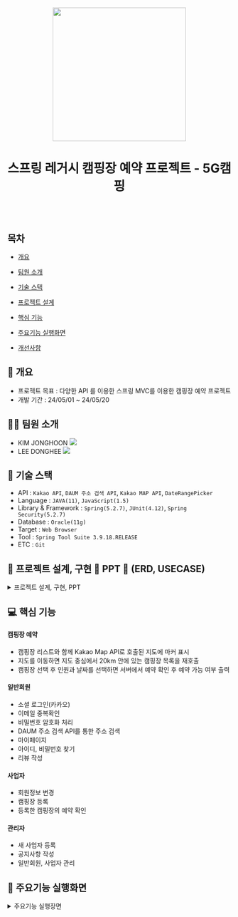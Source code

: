 <h1 align="center"><img src="https://encrypted-tbn0.gstatic.com/images?q=tbn:ANd9GcTCZTZTvB-vLnxLnd_LZ8NoVuahm4Jbus2v36SAs0IPDQ&s" style="width=300; height: 300"></h1>
<h1 align="center">스프링 레거시 캠핑장 예약 프로젝트 - 5G캠핑</h1>
<br/><br/>

## 목차
 
  - [개요](https://github.com/JongHoonKim1004/CampingHaZo#-개요)

  - [팀원 소개](https://github.com/JongHoonKim1004/CampingHaZo#-개요)
  
  - [기술 스택](https://github.com/JongHoonKim1004/CampingHaZo#-기술-스택)
    
  - [프로젝트 설계](https://github.com/JongHoonKim1004/CampingHaZo#-프로젝트-설계)
    
  - [핵심 기능](https://github.com/JongHoonKim1004/CampingHaZo#-핵심-기능)
    
  - [주요기능 실행화면](https://github.com/JongHoonKim1004/CampingHaZo#-주요기능-실행화면)
    
  - [개선사항](https://github.com/JongHoonKim1004/CampingHaZo#-개선사항)

## 🚩 개요
- 프로젝트 목표 : 다양한 API 를 이용한 스프링 MVC를 이용한 캠핑장 예약 프로젝트
- 개발 기간 : 24/05/01 ~ 24/05/20

## 🙋‍♀️ 팀원 소개
- KIM JONGHOON <a href="https://github.com/JongHoonKim1004"><img src="https://img.shields.io/badge/GitHub-181717?style=plastic&logo=GitHub&logoColor=white"></a>
- LEE DONGHEE <a href="https://github.com/ehdgml123"><img src="https://img.shields.io/badge/GitHub-181717?style=plastic&logo=GitHub&logoColor=white"></a>

## 🔧 기술 스택
- API : `Kakao API`, `DAUM 주소 검색 API`, `Kakao MAP API`, `DateRangePicker`
- Language : `JAVA(11)`, `JavaScript(1.5)`
- Library & Framework : `Spring(5.2.7)`, `JUnit(4.12)`, `Spring Security(5.2.7)`
- Database : `Oracle(11g)`
- Target : `Web Browser`
- Tool : `Spring Tool Suite 3.9.18.RELEASE`
- ETC : `Git`

 ## 👾 프로젝트 설계, 구현 📂 PPT 📂 (ERD, USECASE)
 <details><summary>프로젝트 설계, 구현, PPT</summary>
  
 <div align="center">

  
  | ![1](https://github.com/JongHoonKim1004/CampingHaZo/assets/155927559/a4723a02-f244-42c1-8f1c-ca11d2aec38d) | ![2](https://github.com/JongHoonKim1004/CampingHaZo/assets/155927559/d41e94d3-0c91-4494-a4d4-bd5d47faeff1) |
  | :----------: | :----------: |
  | ![3](https://github.com/JongHoonKim1004/CampingHaZo/assets/155927559/99279afb-c8b1-4994-9c61-e958158ea8c9) | ![4](https://github.com/JongHoonKim1004/CampingHaZo/assets/155927559/9ac81bff-0cc0-49d5-8c76-6f7f9c6ef846) |
  | ![5](https://github.com/JongHoonKim1004/CampingHaZo/assets/155927559/58f94c82-bac4-4a64-abd4-4f0151a8aa3a) | ![6](https://github.com/JongHoonKim1004/CampingHaZo/assets/155927559/8a3eb19b-0dd9-4cd2-b4de-711b564b3dd3) |
  | ![7](https://github.com/JongHoonKim1004/CampingHaZo/assets/155927559/72574b08-64a4-4da5-bf0b-a6b1793d21ea) | ![8](https://github.com/JongHoonKim1004/CampingHaZo/assets/155927559/881d1521-2047-42b5-8e1e-69f1b0016444) |
  | ![9](https://github.com/JongHoonKim1004/CampingHaZo/assets/155927559/b207d113-7cdb-4822-925f-0929c2fc313f) | ![10](https://github.com/JongHoonKim1004/CampingHaZo/assets/155927559/9516338b-96fb-4b8f-9fdd-6b4be6a84771) |
  | ![11](https://github.com/JongHoonKim1004/CampingHaZo/assets/155927559/6ee5ac42-5e50-45b6-8107-8bc61149c3c6) | ![12](https://github.com/JongHoonKim1004/CampingHaZo/assets/155927559/23397a45-dee5-40fe-aaba-fdc83669535f) |
  | ![13](https://github.com/JongHoonKim1004/CampingHaZo/assets/155927559/167b78b9-e139-40eb-b69d-425fc2eb72a6) | ![14](https://github.com/JongHoonKim1004/CampingHaZo/assets/155927559/4e95dc2b-efb0-4b5b-95b3-6a25406cfe0e) |
  | ![15](https://github.com/JongHoonKim1004/CampingHaZo/assets/155927559/32c3e541-55c1-4ec8-8f51-596e9803972d) | ![16](https://github.com/JongHoonKim1004/CampingHaZo/assets/155927559/d21a8bc0-1625-4781-a8d4-96e74983a8ba) |
  | ![17](https://github.com/JongHoonKim1004/CampingHaZo/assets/155927559/f3015f06-e545-4120-9d27-2ea734f43570) | ![18](https://github.com/JongHoonKim1004/CampingHaZo/assets/155927559/4005ee2a-1c30-4293-bb34-61f47580ed1c) |
  | ![19](https://github.com/JongHoonKim1004/CampingHaZo/assets/155927559/29d3e244-005d-44bf-9a6f-1d32e0eb5940) | ![20](https://github.com/JongHoonKim1004/CampingHaZo/assets/155927559/f44fccfa-31ad-486e-b6d3-4edc4d79208e) |
  | ![21](https://github.com/JongHoonKim1004/CampingHaZo/assets/155927559/c96d7553-de5e-4e17-b989-2d80f5990c9e) | ![22](https://github.com/JongHoonKim1004/CampingHaZo/assets/155927559/c00611e2-1b47-4594-88e5-8007b0be1995) |
  | ![23](https://github.com/JongHoonKim1004/CampingHaZo/assets/155927559/7eb6ecad-ff87-4303-9627-13837e28f07e) | ![24](https://github.com/JongHoonKim1004/CampingHaZo/assets/155927559/79c2e284-5ad6-440b-a224-1b17c453aebc) |
  | ![25](https://github.com/JongHoonKim1004/CampingHaZo/assets/155927559/7d56ce56-230b-43f9-9c96-2cb127e71e5a) | ![26](https://github.com/JongHoonKim1004/CampingHaZo/assets/155927559/967d9ea5-8f8d-4778-af35-2c606588d19a) |
  | ![27](https://github.com/JongHoonKim1004/CampingHaZo/assets/155927559/7b81bde6-227e-46b6-9b64-cce858b5b6e8) | ![28](https://github.com/JongHoonKim1004/CampingHaZo/assets/155927559/7facceb5-2f6f-44e7-87fa-00ceb25ff2c7) |
  | ![29](https://github.com/JongHoonKim1004/CampingHaZo/assets/155927559/6b51492f-9249-4970-9f1d-3de4aca8ffe5) | ![30](https://github.com/JongHoonKim1004/CampingHaZo/assets/155927559/57bc38f5-30c4-4c1c-92a3-466338181d9f) |
  | ![31](https://github.com/JongHoonKim1004/CampingHaZo/assets/155927559/80d18575-8c50-49af-8da6-dc475beb5960) | ![32](https://github.com/JongHoonKim1004/CampingHaZo/assets/155927559/81e21321-9a48-40b0-b51a-0e006f7437f0) |
  | ![33](https://github.com/JongHoonKim1004/CampingHaZo/assets/155927559/433015e6-6120-432a-8bd1-ac2b302fb8b1) | ![34](https://github.com/JongHoonKim1004/CampingHaZo/assets/155927559/0355d207-e93e-4e27-9865-70a05cc6cdfe) |
  | ![35](https://github.com/JongHoonKim1004/CampingHaZo/assets/155927559/9b38d926-96e5-40ee-b230-1f21d965c500) | ![36](https://github.com/JongHoonKim1004/CampingHaZo/assets/155927559/11fcfb97-968b-4608-8e96-a67602df0233) |
  | ![37](https://github.com/JongHoonKim1004/CampingHaZo/assets/155927559/fefe6d32-d809-4542-b24c-fb81d3f284a9) | ![38](https://github.com/JongHoonKim1004/CampingHaZo/assets/155927559/7c07a6d6-e3d0-407e-a19d-ac69260b0c20) |
  | ![39](https://github.com/JongHoonKim1004/CampingHaZo/assets/155927559/9dd20067-54c9-4110-a6d9-b20158312928) | ![40](https://github.com/JongHoonKim1004/CampingHaZo/assets/155927559/f35c53ff-0ac9-4a33-89c3-6346423f0e79) |
  | ![41](https://github.com/JongHoonKim1004/CampingHaZo/assets/155927559/48111ae1-afce-4b8f-bcff-a4b086dffc24) | ![42](https://github.com/JongHoonKim1004/CampingHaZo/assets/155927559/52d1c43f-eb9a-4581-b6c0-bd700af42af4) |
  | ![43](https://github.com/JongHoonKim1004/CampingHaZo/assets/155927559/c6c0d6a2-b0d1-40cf-9a57-90ecab855310) | ![44](https://github.com/JongHoonKim1004/CampingHaZo/assets/155927559/ff8c476a-1994-421d-b2bd-a1569b1da9ed) |
  | ![45](https://github.com/JongHoonKim1004/CampingHaZo/assets/155927559/43e438fe-d93b-4a2d-8c7c-260d9464d30b) | ![46](https://github.com/JongHoonKim1004/CampingHaZo/assets/155927559/8e4af8b3-13dc-4322-a02f-b9e3be03ea91) |
  | ![47](https://github.com/JongHoonKim1004/CampingHaZo/assets/155927559/934bf2dd-d59f-4e78-9131-c1cc15b11206) | ![48](https://github.com/JongHoonKim1004/CampingHaZo/assets/155927559/57c6b08d-7c6b-4b7c-b710-1abaa8398a47) |
  | ![49](https://github.com/JongHoonKim1004/CampingHaZo/assets/155927559/e7ed736b-fd2c-4390-87d7-59caf5fb0d32) | ![50](https://github.com/JongHoonKim1004/CampingHaZo/assets/155927559/1d9f6c00-798a-465e-9a2f-a58ee7080b34) |
  | ![51](https://github.com/JongHoonKim1004/CampingHaZo/assets/155927559/6701a061-c0b9-4560-aad6-bea441c6419f) | ![52](https://github.com/JongHoonKim1004/CampingHaZo/assets/155927559/51faf18a-b586-4a1a-bed9-27dc861b5da3) |
  | ![53](https://github.com/JongHoonKim1004/CampingHaZo/assets/155927559/f9cbf104-3f5f-43cd-9ae5-47d4ea4135b5) | ![54](https://github.com/JongHoonKim1004/CampingHaZo/assets/155927559/f49ab2e7-21fa-449a-ab34-411d82078e88) |
  | ![55](https://github.com/JongHoonKim1004/CampingHaZo/assets/155927559/9a277607-2b6d-4f65-81d6-e83a2b737dc1) | ![56](https://github.com/JongHoonKim1004/CampingHaZo/assets/155927559/28fa330c-a783-4a2b-bdbf-7d76650ce393) |
  | ![57](https://github.com/JongHoonKim1004/CampingHaZo/assets/155927559/9277bafc-aaa9-4edf-8ad3-65ec712d934f) | |

 </div>
</details>

 ## 💻 핵심 기능

 #### 캠핑장 예약
 - 캠핑장 리스트와 함께 Kakao Map API로 호출된 지도에 마커 표시
 - 지도를 이동하면 지도 중심에서 20km 안에 있는 캠핑장 목록을 재호출
 - 캠핑장 선택 후 인원과 날짜를 선택하면 서버에서 예약 확인 후 예약 가능 여부 출력

#### 일반회원
- 소셜 로그인(카카오)
- 이메일 중복확인
- 비밀번호 암호화 처리
- DAUM 주소 검색 API를 통한 주소 검색
- 마이페이지
- 아이디, 비밀번호 찾기
- 리뷰 작성

#### 사업자
- 회원정보 변경
- 캠핑장 등록
- 등록한 캠핑장의 예약 확인

#### 관리자
- 새 사업자 등록
- 공지사항 작성
- 일반회원, 사업자 관리


## 🎇 주요기능 실행화면
<details>
 <summary>주요기능 실행장면</summary>

* **메인 페이지**
  
 * **로그인, 회원가입**
  * 메인 페이지 우측 상단의 `로그인`을 클릭하면 로그인 창이 나타난다.
  * `로그인` 옆의 `회원가입`을 클릭하면 회원가입 창이 나타난다. `중복 확인`을 클릭하면 아이디 중복 확인, `우편번호 찾기`를 클릭하면 DAUM 주소 찾기 API를 통한 주소 검색 페이지가 팝업창으로 나타난다.
     
  ![로그인, 회원가입](https://github.com/JongHoonKim1004/CampingHaZo/assets/155927559/9a2ea77c-4336-404d-8100-a873ec9fcaeb)



 * **소셜 로그인**
  * `로그인` 을 통해 나온 로그인 창에서 `카카오 로그인`을 클릭하여 카카오 계정을 통해 로그인 할 수 있다

  ![소셜 로그인](https://github.com/JongHoonKim1004/CampingHaZo/assets/155927559/e131833e-d172-467c-a7f8-0c858013d57d)

 * **캠핑장 검색**
  * 메인 페이지의 `전체`를 클릭하면 지도와 함께 캠핑장 목록이 호출된다. 또한, 지도에 목록이 있는 캠핑장의 위치가 마커로 표시된다
  * 지도를 움직하면 지도의 중심에서 20km 내의 캠핑장을 재호출하고, 마커로 새롭게 호출된다

  ![KakaoTalk_20240523_151428912](https://github.com/JongHoonKim1004/CampingHaZo/assets/155927559/de76a22f-d268-4814-8cb3-c13f6a0d8c5a)


 * **캠핑장 예약**
  * 캠핑장 목록에서 `예약`을 누르면 예약 페이지로 이동한다
  * `예약 날짜`를 클릭하면 DateRangePicker를 통해 달력을 불러온다
  * 시작일과 종료일을 정하면 서버에서 해당 기간에 예약이 존재하는지 확인 후 결과를 알려준다
 
  ![캠핑장 예약 (2)](https://github.com/JongHoonKim1004/CampingHaZo/assets/155927559/cd2740c4-97e1-49a0-96cf-d4765ad045a1)

 * **마이페이지 - 포인트 이력**
  * 일반회원으로 로그인 후 `마이페이지` -> 좌측 사이드바에서 `포인트`를 클릭하면 현재 포인트와 포인트 이력을 확인할 수 있다

  ![포인트 이력](https://github.com/JongHoonKim1004/CampingHaZo/assets/155927559/21a56917-12d5-42a8-9e98-76f0cd9c691c)

 * **리뷰**
  * 우측 상단의 `공지사항`을 통해 공지사항 페이지로 이동 후, 말풍선 아이콘을 클릭하여 리뷰 게시판으로 이동할 수 있다
  * 리뷰는 본인이 올린 글 외에는 수정, 삭제가 불가능하다

  ![리뷰작성](https://github.com/JongHoonKim1004/CampingHaZo/assets/155927559/f70a83e5-1fd5-47d2-a996-bffcbd8ed764)

 * **1:1 문의**
  *  1:1 문의 페이지는 헤더 우측의 `고객센터` 혹은 공지사항, 리뷰 게시판에서 좌측 편지 아이콘을 클릭하여 이동할 수 있다
  *  일반회원만 이 페이지에 접근할 수 있다

  ![1대1문의](https://github.com/JongHoonKim1004/CampingHaZo/assets/155927559/0eb1e10e-6e10-4e26-86ac-b591638db241)

* **사업자 페이지**
  
 * **사업자 로그인**
  * 사업자 로그인은 메인 페이지 하단의 `사업자 로그인` 을 통해 접근할 수 있다

  ![사업자 로그인](https://github.com/JongHoonKim1004/CampingHaZo/assets/155927559/d62dcebc-d25d-47fb-8162-954c3033f745)

 * **캠핑장 등록**
  * 사업자 페이지의 `캠핑장 등록` 을 통해서 새 캠핑장을 등록할 수 있다

  ![캠핑장 등록](https://github.com/JongHoonKim1004/CampingHaZo/assets/155927559/7798a1f5-0628-4369-a2ed-d514437bae88)


 
</details>
